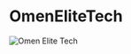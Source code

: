 # OmenEliteTech


![Omen Elite Tech](https://cdn.discordapp.com/attachments/535100776171700235/551368646736347146/Omen_Eliteboline.png)
